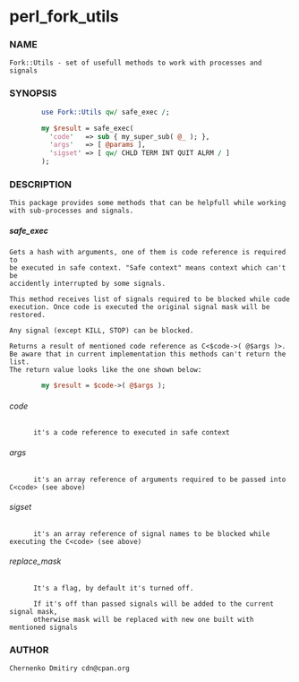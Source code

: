 # perl_fork_utils

### NAME

    Fork::Utils - set of usefull methods to work with processes and signals

### SYNOPSIS
```perl
        use Fork::Utils qw/ safe_exec /;

        my $result = safe_exec(
          'code'   => sub { my_super_sub( @_ ); },
          'args'   => [ @params ],
          'sigset' => [ qw/ CHLD TERM INT QUIT ALRM / ]
        );
```

### DESCRIPTION

    This package provides some methods that can be helpfull while working
    with sub-processes and signals.

##### safe_exec
    Gets a hash with arguments, one of them is code reference is required to
    be executed in safe context. "Safe context" means context which can't be
    accidently interrupted by some signals.

    This method receives list of signals required to be blocked while code
    execution. Once code is executed the original signal mask will be
    restored.

    Any signal (except KILL, STOP) can be blocked.

    Returns a result of mentioned code reference as C<$code->( @$args )>.
    Be aware that in current implementation this methods can't return the list.
    The return value looks like the one shown below:

```perl
        my $result = $code->( @$args );
```

###### code

          it's a code reference to executed in safe context

###### args

          it's an array reference of arguments required to be passed into C<code> (see above)

###### sigset

          it's an array reference of signal names to be blocked while executing the C<code> (see above)

###### replace_mask

          It's a flag, by default it's turned off.
  
          If it's off than passed signals will be added to the current signal mask,
          otherwise mask will be replaced with new one built with mentioned signals

### AUTHOR
    Chernenko Dmitiry cdn@cpan.org
